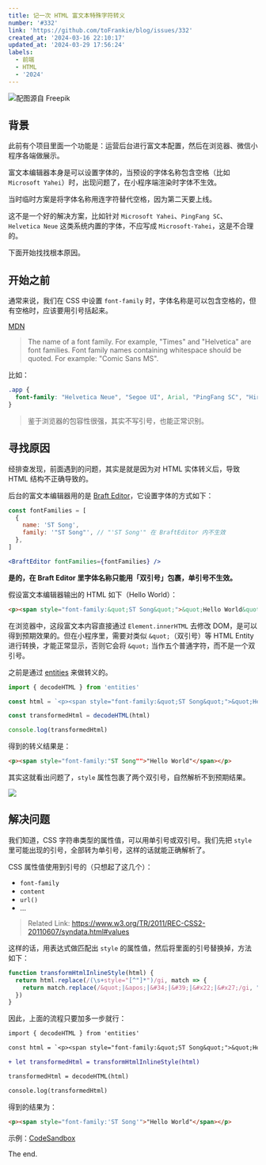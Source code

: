 ```yaml
---
title: 记一次 HTML 富文本特殊字符转义
number: '#332'
link: 'https://github.com/toFrankie/blog/issues/332'
created_at: '2024-03-16 22:10:17'
updated_at: '2024-03-29 17:56:24'
labels:
  - 前端
  - HTML
  - '2024'
---
```


![配图源自 Freepik](https://cdn.jsdelivr.net/gh/toFrankie/blog@main/images/2024/3/1710603624284.jpg)

## 背景

此前有个项目里面一个功能是：运营后台进行富文本配置，然后在浏览器、微信小程序各端做展示。

富文本编辑器本身是可以设置字体的，当预设的字体名称包含空格（比如 `Microsoft Yahei`）时，出现问题了，在小程序端渲染时字体不生效。

当时临时方案是将字体名称用连字符替代空格，因为第二天要上线。

这不是一个好的解决方案，比如针对 `Microsoft Yahei`、`PingFang SC`、`Helvetica Neue` 这类系统内置的字体，不应写成 `Microsoft-Yahei`，这是不合理的。

下面开始找找根本原因。

## 开始之前

通常来说，我们在 CSS 中设置 `font-family` 时，字体名称是可以包含空格的，但有空格时，应该要用引号括起来。

[MDN](https://developer.mozilla.org/en-US/docs/Web/CSS/font-family#family-name)

> The name of a font family. For example, "Times" and "Helvetica" are font families. Font family names containing whitespace should be quoted. For example: "Comic Sans MS".

比如：

```css
.app {
  font-family: "Helvetica Neue", "Segoe UI", Arial, "PingFang SC", "Hiragino Sans GB", "Microsoft YaHei", sans-serif;
}
```

> 鉴于浏览器的包容性很强，其实不写引号，也能正常识别。

## 寻找原因

经排查发现，前面遇到的问题，其实是就是因为对 HTML 实体转义后，导致 HTML 结构不正确导致的。

后台的富文本编辑器用的是 [Braft Editor](https://github.com/margox/braft-editor)，它设置字体的方式如下：

```js
const fontFamilies = [
  {
    name: 'ST Song',
    family: '"ST Song"', // "'ST Song'" 在 BraftEditor 内不生效
  },
]
```

```jsx
<BraftEditor fontFamilies={fontFamilies} />
```

**是的，在 Braft Editor 里字体名称只能用「双引号」包裹，单引号不生效。**

假设富文本编辑器输出的 HTML 如下（Hello World）：

```html
<p><span style="font-family:&quot;ST Song&quot;">&quot;Hello World&quot;</span></p>
```

在浏览器中，这段富文本内容直接通过 `Element.innerHTML` 去修改 DOM，是可以得到预期效果的。但在小程序里，需要对类似 `&quot;`（双引号）等 HTML Entity 进行转换，才能正常显示，否则它会将 `&quot;` 当作五个普通字符，而不是一个双引号。

之前是通过 [entities](https://github.com/fb55/entities) 来做转义的。

```js
import { decodeHTML } from 'entities'

const html = `<p><span style="font-family:&quot;ST Song&quot;">&quot;Hello World&quot;</span></p>`

const transformedHtml = decodeHTML(html)

console.log(transformedHtml)
```

得到的转义结果是：

```html
<p><span style="font-family:"ST Song"">"Hello World"</span></p>
```

其实这就看出问题了，`style` 属性包裹了两个双引号，自然解析不到预期结果。

![](https://cdn.jsdelivr.net/gh/toFrankie/blog@main/images/2024/3/1710601910676.png)


## 解决问题

我们知道，CSS 字符串类型的属性值，可以用单引号或双引号。我们先把 `style` 里可能出现的引号，全部转为单引号，这样的话就能正确解析了。

CSS 属性值使用到引号的（只想起了这几个）：

- `font-family`
- `content`
- `url()`
- ...

> Related Link: https://www.w3.org/TR/2011/REC-CSS2-20110607/syndata.html#values

这样的话，用表达式做匹配出 `style` 的属性值，然后将里面的引号替换掉，方法如下：

```js
function transformHtmlInlineStyle(html) {
  return html.replace(/(\s+style="[^"]*")/gi, match => {
    return match.replace(/&quot;|&apos;|&#34;|&#39;|&#x22;|&#x27;/gi, "'")
  })
}
```

因此，上面的流程只要加多一步就行：


```diff
import { decodeHTML } from 'entities'

const html = `<p><span style="font-family:&quot;ST Song&quot;">&quot;Hello World&quot;</span></p>`

+ let transformedHtml = transformHtmlInlineStyle(html)

transformedHtml = decodeHTML(html)

console.log(transformedHtml)
```

得到的结果为：

```html
<p><span style="font-family:'ST Song'">"Hello World"</span></p>
```

示例：[CodeSandbox](https://codesandbox.io/p/sandbox/braft-editor-demo-8ppx7t)

The end.
